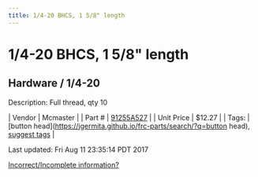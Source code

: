 ```yaml
---
title: 1/4-20 BHCS, 1 5/8" length
---
```


# 1/4-20 BHCS, 1 5/8" length
## Hardware / 1/4-20
Description: 	Full thread, qty 10 

| Vendor | Mcmaster | 
| Part # | [91255A527](https://www.mcmaster.com/#91255A527) | 
| Unit Price | $12.27 | 
| Tags: | [button head](https://jgermita.github.io/frc-parts/search/?q=button head), [suggest tags](https://docs.google.com/forms/d/e/1FAIpQLSeWyY8v3RgOty-MyWmh9U0iivNYN_molChYyS-0U-o-kOAv_g/viewform) | 

Last updated: Fri Aug 11 23:35:14 PDT 2017

 [Incorrect/Incomplete information?](https://docs.google.com/forms/d/e/1FAIpQLSeWyY8v3RgOty-MyWmh9U0iivNYN_molChYyS-0U-o-kOAv_g/viewform)